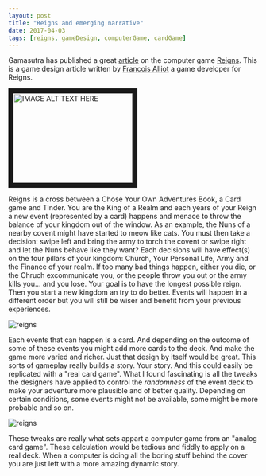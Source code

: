 ```yaml
---
layout: post
title: "Reigns and emerging narrative"
date: 2017-04-03
tags: [reigns, gameDesign, computerGame, cardGame]
---
```


Gamasutra has published a great [article](http://www.gamasutra.com/view/news/283967/Game_Design_Deep_Dive_Creating_an_adaptive_narrative_in_Reigns.php) on the computer game [Reigns](http://www.devolverdigital.com/games/view/reigns). This is a game design article written by [Francois Alliot](https://twitter.com/nerial) a game developer for Reigns.

<a href="http://www.youtube.com/watch?feature=player_embedded&v=O2HnvpXqII4
" target="_blank"><img src="http://img.youtube.com/vi/O2HnvpXqII4/0.jpg"
alt="IMAGE ALT TEXT HERE" width="240" height="180" border="10" /></a>

Reigns is a cross between a Chose Your Own Adventures Book, a Card game and Tinder. You are the King of a Realm and each years of your Reign a new event (represented by a card) happens and menace to throw the balance of your kingdom out of the window. As an example, the Nuns of a nearby covent might have started to meow like cats. You must then take a decision: swipe left and bring the army to torch the covent or swipe right and let the Nuns behave like they want? Each decisions will have effect(s) on the four pillars of your kingdom: Church, Your Personal Life, Army and the Finance of your realm. If too many bad things happen, either you die, or the Chruch excommunicate you, or the people throw you out or the army kills you... and you lose. Your goal is to have the longest possible reign. Then you start a new kingdom an try to do better. Events will happen in a different order but you will still be wiser and benefit from your previous experiences.

![reigns](http://www.gamasutra.com/db_area/images/news/283967/28may.gif)

Each events that can happen is a card. And depending on the outcome of some of these events you might add more cards to the deck. And make the game more varied and richer. Just that design by itself would be great. This sorts of gameplay really builds a story. Your story. And this could easily be replicated with a "real card game". What I found fascinating is all the tweaks the designers have applied to control the *randomness* of the event deck to make your adventure more plausible and of better quality. Depending on certain conditions, some events might not be available, some might be more probable and so on.

![reigns](http://www.gamasutra.com/db_area/images/news/283967/Reigns%201.jpg)

These tweaks are really what sets appart a computer game from an "analog card game". These calculation would be tedious and fiddly to apply on a real deck. When a computer is doing all the boring stuff behind the cover you are just left with a more amazing dynamic story.